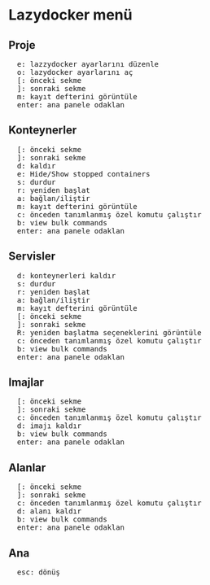 # Lazydocker menü

## Proje

<pre>
  <kbd>e</kbd>: lazzydocker ayarlarını düzenle
  <kbd>o</kbd>: lazydocker ayarlarını aç
  <kbd>[</kbd>: önceki sekme
  <kbd>]</kbd>: sonraki sekme
  <kbd>m</kbd>: kayıt defterini görüntüle
  <kbd>enter</kbd>: ana panele odaklan
</pre>

## Konteynerler

<pre>
  <kbd>[</kbd>: önceki sekme
  <kbd>]</kbd>: sonraki sekme
  <kbd>d</kbd>: kaldır
  <kbd>e</kbd>: Hide/Show stopped containers
  <kbd>s</kbd>: durdur
  <kbd>r</kbd>: yeniden başlat
  <kbd>a</kbd>: bağlan/iliştir
  <kbd>m</kbd>: kayıt defterini görüntüle
  <kbd>c</kbd>: önceden tanımlanmış özel komutu çalıştır
  <kbd>b</kbd>: view bulk commands
  <kbd>enter</kbd>: ana panele odaklan
</pre>

## Servisler

<pre>
  <kbd>d</kbd>: konteynerleri kaldır
  <kbd>s</kbd>: durdur
  <kbd>r</kbd>: yeniden başlat
  <kbd>a</kbd>: bağlan/iliştir
  <kbd>m</kbd>: kayıt defterini görüntüle
  <kbd>[</kbd>: önceki sekme
  <kbd>]</kbd>: sonraki sekme
  <kbd>R</kbd>: yeniden başlatma seçeneklerini görüntüle
  <kbd>c</kbd>: önceden tanımlanmış özel komutu çalıştır
  <kbd>b</kbd>: view bulk commands
  <kbd>enter</kbd>: ana panele odaklan
</pre>

## Imajlar

<pre>
  <kbd>[</kbd>: önceki sekme
  <kbd>]</kbd>: sonraki sekme
  <kbd>c</kbd>: önceden tanımlanmış özel komutu çalıştır
  <kbd>d</kbd>: imajı kaldır
  <kbd>b</kbd>: view bulk commands
  <kbd>enter</kbd>: ana panele odaklan
</pre>

## Alanlar

<pre>
  <kbd>[</kbd>: önceki sekme
  <kbd>]</kbd>: sonraki sekme
  <kbd>c</kbd>: önceden tanımlanmış özel komutu çalıştır
  <kbd>d</kbd>: alanı kaldır
  <kbd>b</kbd>: view bulk commands
  <kbd>enter</kbd>: ana panele odaklan
</pre>

## Ana

<pre>
  <kbd>esc</kbd>: dönüş
</pre>
